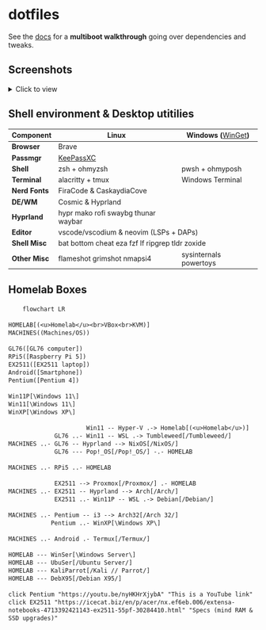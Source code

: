 # dotfiles

See the [docs](/docs/) for a **multiboot walkthrough** going over dependencies and tweaks.


## Screenshots 

<details>
<summary>Click to view</summary>

<br>


### Arch i3

![nvim_telescope](/img/screenshots/i3-nvim_telescope.png)
![nvim_peek](/img/screenshots/i3-nvim_peek.png)
![i3_pacman](/img/screenshots/i3-pacman.png)

### Arch Hyprland

<!-- ![codium-nvim](/img/screenshots/hypr-vscodium_nvimLSP.png) -->
![hypr-nvim_brave](/img/screenshots/hypr-brave_nvimLSP.png)
![hypr-misc](/img/screenshots/hypr-neofetch_man_btm_eza.png)

### Debian_X95

![Debian_X95](/img/screenshots/debianX95.png)

<!--
https://github.com/lauroro/hyprland-dotfiles
https://github.com/hyper-dot/Arch-Hyprland
https://github.com/gasech/hyprland-dots
 -->
 <!--
### NixOS Hyprland
### Pop!_OS
- devilspie: codium
![a](/img/screenshots/a)

#### alacritty
#### btop
#### bat
#### **neovim**
#### mako
#### man
#### rofi
#### waybar
#### *zsh*

### Windows 11
#### *powershell*
#### windows terminal
#### winget
 -->

</details>


## Shell environment & Desktop utitilies


<table>
    <thead>
        <tr>
            <th>Component</th>
            <th>Linux</th>
            <th>Windows (<a style="font-weight:normal" href="https://github.com/microsoft/winget-cli">WinGet</a>)</th>
        </tr>
    </thead>
    <tbody>
        <tr>
            <td><b>Browser</b></td>
            <td colspan="2">Brave</td>
        </tr>
        <tr>
            <td><b>Passmgr</b></td>
            <td colspan=2><a href="https://keepassxc.org/">KeePassXC</a></td>
        </tr>
        <tr>
            <td><b>Shell</b></td>
            <td>zsh + ohmyzsh</td>
            <td>pwsh + ohmyposh</td>
        </tr>
        <tr>
            <td><b>Terminal</b></td>
            <td>alacritty + tmux</td>
            <td>Windows Terminal</td>
        </tr>
        <tr>
            <td><b>Nerd Fonts</b></td>
            <td colspan="2">FiraCode & CaskaydiaCove</td>
        </tr>
        <tr>
        <tr>
            <td><b>DE/WM</b></td>
            <td>Cosmic & Hyprland</td>
            <td></td>
        </tr>
        <tr>
            <td><b>Hyprland</b></td>
            <td>hypr mako rofi swaybg thunar waybar</td>
            <td></td>
        </tr>
        <tr>
            <td><b>Editor</b></td>
            <td colspan="2">vscode/vscodium & neovim (LSPs + DAPs)</td>
        </tr>
        <tr>
            <td><b>Shell Misc</b></td>
            <td colspan="2">bat bottom cheat eza fzf lf ripgrep tldr zoxide</td>
        </tr>
        <tr>
            <td><b>Other Misc</b></td>
            <td>flameshot grimshot nmapsi4</td>
            <td>sysinternals powertoys</td>
        </tr>
        <!-- <tr>
            <td><b>More Misc</b></td>
            <td colspan="2">Wireshark -- KVM Hyper-V</td>
        </tr> -->
    </tbody>
</table>


## Homelab Boxes


```mermaid
    flowchart LR

HOMELAB[(<u>Homelab</u><br>VBox<br>KVM)]
MACHINES((Machines/OS))

GL76([GL76 computer])
RPi5([Raspberry Pi 5])
EX2511([EX2511 laptop])
Android([Smartphone])
Pentium([Pentium 4])

Win11P[\Windows 11\]
Win11[\Windows 11\]
WinXP[\Windows XP\]

                      Win11 -- Hyper-V .-> Homelab[(<u>Homelab</u>)]
             GL76 ..- Win11 -- WSL .-> Tumbleweed[/Tumbleweed/]
MACHINES ..- GL76 -- Hyprland --> NixOS[/NixOS/]
             GL76 --- Pop!_OS[/Pop!_OS/] -.- HOMELAB

MACHINES ..- RPi5 ..- HOMELAB

             EX2511 --> Proxmox[/Proxmox/] .- HOMELAB
MACHINES ..- EX2511 -- Hyprland --> Arch[/Arch/]
             EX2511 ..- Win11P -- WSL .-> Debian[/Debian/]

MACHINES ..- Pentium -- i3 --> Arch32[/Arch 32/]
            Pentium ..- WinXP[\Windows XP\]
            
MACHINES ..- Android .- Termux[/Termux/]

HOMELAB --- WinSer[\Windows Server\]
HOMELAB --- UbuSer[/Ubuntu Server/]
HOMELAB --- KaliParrot[/Kali // Parrot/]
HOMELAB --- DebX95[/Debian X95/]
            
click Pentium "https://youtu.be/nyHKHrXjybA" "This is a YouTube link"
click EX2511 "https://icecat.biz/en/p/acer/nx.ef6eb.006/extensa-notebooks-4713392421143-ex2511-55pf-30284410.html" "Specs (mind RAM & SSD upgrades)"

```

<!-- 
<table style="text-align: center;">
    <thead>
        <tr>
            <th>Machine</th>
            <th>OS</th>
            <th>DE/WM<br>WSL</th>
            <th>HOMELAB</th>
            <th>Guests</th>
            <th>Services</th>
        </tr>
    </thead>
    <tbody>
        <tr>
            <td></td>
            <td></td>
            <td></td>
            <td></td>
            <td></td>
            <td></td>
        </tr>
        <tr>
            <td rowspan=2>Raspberry Pi 5</td>
            <td colspan=5>...</td>
        </tr>
        <tr>
            <td colspan=5>...</td>
        </tr>
        <tr>
            <td rowspan=6>GL76</td>
            <td>NixOS unstable</td>
            <td>Hyprland</td>
            <td colspan=3></td>
        </tr>
        <tr>
            <td>Windows 11 Pro</td>
            <td>Tumbleweed</td>
            <td>Hyper-V</td>
            <td colspan=2>...</td>
        </tr>
        <tr>
            <td rowspan=4>Pop!_OS</td>
            <td rowspan=4>Cosmic</td>
            <td rowspan=4>VirtualBox<br>+ KVM</td>
            <td>Ubuntu Server</td>
            <td rowspan=3>...</td>
        </tr>
        <tr>
            <td>Windows Server 2022</td>
        </tr>
        <tr>
            <td>Debian_X95</td>
        </tr>
        <tr>
            <td>Windows 11</td>
            <td>mysql</td>
        </tr>
        <tr>
            <td rowspan=4>EX2511</td>
            <td>Arch Linux</td>
            <td>i3</td>
            <td colspan=3></td>
        </tr>
        <tr>
            <td>Windows 11</td>
            <td>Debian</td>
            <td>Hyper-V</td>
            <td colspan=2>...</td>
        </tr>
        <tr>
            <td rowspan=2 colspan=3>Proxmox</td>
            <td>Ubuntu Server</td>
            <td>...</td>
        </tr>
        <tr>
            <td colspan=2>...</td>
        </tr>
        <tr>
            <td rowspan=2>Pentium 4</td>
            <td>Arch 32</td>
            <td>i3</td>
            <td rowspan=2 colspan=3></td>
        </tr>
        <tr>
            <td colspan=2>Windows XP</td>
        </tr>
        <tr>
            <td>Phone</td>
            <td colspan=2>Termux</td>
            <td colspan=2></td>
            <td>mysql</td>
        </tr>
    </tbody>
</table>
 -->



<!-- ## Dev Tools
### R3C0N NM4P
- Arguments
- Screenshot
-->



